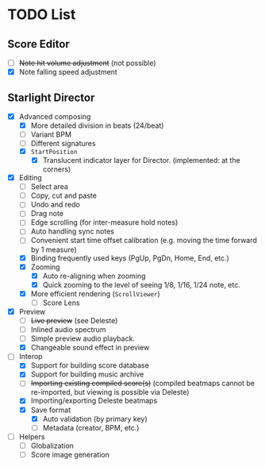 ﻿# TODO List

## Score Editor

- [ ] <del>Note hit volume adjustment</del> (not possible)
- [x] Note falling speed adjustment

## Starlight Director

- [x] Advanced composing
  - [x] More detailed division in beats (24/beat)
  - [ ] Variant BPM
  - [ ] Different signatures
  - [x] `StartPosition`
    - [x] Translucent indicator layer for Director. (implemented: at the corners)
- [x] Editing
  - [ ] Select area
  - [ ] Copy, cut and paste
  - [ ] Undo and redo
  - [ ] Drag note
  - [ ] Edge scrolling (for inter-measure hold notes)
  - [ ] Auto handling sync notes
  - [ ] Convenient start time offset calibration (e.g. moving the time forward by 1 measure)
  - [x] Binding frequently used keys (PgUp, PgDn, Home, End, etc.)
  - [x] Zooming
    - [x] Auto re-aligning when zooming
    - [x] Quick zooming to the level of seeing 1/8, 1/16, 1/24 note, etc.
  - [x] More efficient rendering (`ScrollViewer`)
    - [ ] Score Lens
- [x] Preview
  - [ ] <del>Live preview</del> (see Deleste)
  - [ ] Inlined audio spectrum
  - [ ] Simple preview audio playback.
  - [x] Changeable sound effect in preview
- [ ] Interop
  - [x] Support for building score database
  - [x] Support for building music archive
  - [ ] <del>Importing existing compiled score(s)</del> (compiled beatmaps cannot be re-imported, but viewing is possible via Deleste)
  - [x] Importing/exporting Deleste beatmaps
  - [x] Save format
    - [x] Auto validation (by primary key)
    - [ ] Metadata (creator, BPM, etc.)
- [ ] Helpers
  - [ ] Globalization
  - [ ] Score image generation
